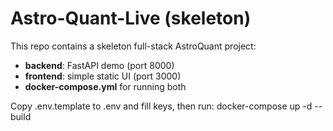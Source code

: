 # Astro-Quant-Live (skeleton)

This repo contains a skeleton full-stack AstroQuant project:
- **backend**: FastAPI demo (port 8000)
- **frontend**: simple static UI (port 3000)
- **docker-compose.yml** for running both

Copy .env.template to .env and fill keys, then run:
  docker-compose up -d --build

